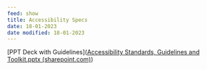 ```yaml
---
feed: show
title: Accessibility Specs
date: 18-01-2023
date modified: 18-01-2023
---
```


[PPT Deck with Guidelines]([Accessibility Standards, Guidelines and Toolkit.pptx (sharepoint.com)](https://microsoftapc-my.sharepoint.com/:p:/g/personal/v-kaushikdas_microsoft_com/ER-U7o-Ze9pAnAON8xDgwRsBkY-U2JYBTTiHXOvVkAym8A?e=SSfkW1&PreviousSessionID=ebe14f20-5e10-90b2-a72e-c01ec9d8d270))
